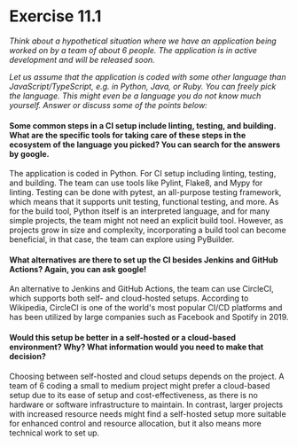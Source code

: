 # Exercise 11.1
_Think about a hypothetical situation where we have an application being worked on by a team of about 6 people. The application is in active development and will be released soon._

_Let us assume that the application is coded with some other language than JavaScript/TypeScript, e.g. in Python, Java, or Ruby. You can freely pick the language. This might even be a language you do not know much yourself. Answer or discuss some of the points below:_

#### Some common steps in a CI setup include linting, testing, and building. What are the specific tools for taking care of these steps in the ecosystem of the language you picked? You can search for the answers by google.
The application is coded in Python. For CI setup including linting, testing, and building. The team can use tools like Pylint, Flake8, and Mypy for linting. Testing can be done with pytest, an all-purpose testing framework, which means that it supports unit testing, functional testing, and more. As for the build tool, Python itself is an interpreted language, and for many simple projects, the team might not need an explicit build tool. However, as projects grow in size and complexity, incorporating a build tool can become beneficial, in that case, the team can explore using PyBuilder.

#### What alternatives are there to set up the CI besides Jenkins and GitHub Actions? Again, you can ask google!
An alternative to Jenkins and GitHub Actions, the team can use CircleCI, which supports both self- and cloud-hosted setups. According to Wikipedia, CircleCI is one of the world's most popular CI/CD platforms and has been utilized by large companies such as Facebook and Spotify in 2019.

#### Would this setup be better in a self-hosted or a cloud-based environment? Why? What information would you need to make that decision?
Choosing between self-hosted and cloud setups depends on the project. A team of 6 coding a small to medium project might prefer a cloud-based setup due to its ease of setup and cost-effectiveness, as there is no hardware or software infrastructure to maintain. In contrast, larger projects with increased resource needs might find a self-hosted setup more suitable for enhanced control and resource allocation, but it also means more technical work to set up.

